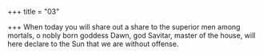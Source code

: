 +++
title = "03"

+++
When today you will share out a share to the superior men among  mortals, o nobly born goddess Dawn,
god Savitar, master of the house, will here declare to the Sun that we are  without offense.